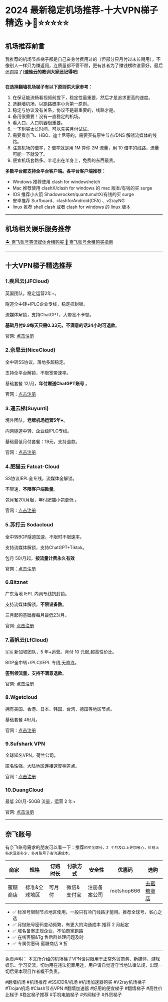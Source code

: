 # 2024 最新稳定机场推荐-十大VPN梯子精选 ✈️🍒⭐⭐⭐⭐⭐



## 机场推荐前言

我推荐的机场节点梯子都是自己亲身付费用过的（但部分只月付过未长期用）。不像别人一样只为赚返佣，连质量都不管不顾，更有甚者为了赚钱楞吹谁家好，最后还跑路了(~~**速蛙云的教训大家还记得吧**~~)

<figure><img src="https://pic.imgdb.cn/item/65f456659f345e8d03b899d5.png" alt=""><figcaption></figcaption></figure>



**在选择翻墙机场梯子有以下原则供大家参考：**

1. 在保证能流畅看视频前提下，稳定性最重要，然后才是追求更高的速度。
2. 选翻墙机场，以跑路概率小为第一原则。
3. 稳定与协议没有关系，协议不是最重要的，线路才是。
4. 备用很重要！没有一直稳定的机场。
5. 看入口，入口机器很重要。
6. 一下别买太长时间，可以先买月付试试。
7. 需要看奈飞、HBO、迪士尼等的，需要买有原生节点/DNS 解锁流媒体的线路。
8. 注意机场的倍率，2 倍率就是用 1M 算你 2M 流量，用 10 倍率的线路，流量可能一下就没了。
9. 便宜机场套路多。羊毛出在羊身上，免费的东西最贵。

**多数平台都支持全平台客户端。各平台客户端推荐：**

* Windows 推荐使用 clash for window/netch
* Mac 推荐使用 clashX/clash for windows 的 mac 版本/有钱的买 surge
* IOS 推荐小火箭 Shadowrocket/quantumultX/有钱的买 surge
* 安卓推荐 Surfboard、clashforAndroid(CFA) 、v2rayNG
* linux 推荐 shell clash 或者 clash for windows 的 linux 版本
***
## 机场相关娱乐服务推荐

[🏝️ 奈飞账号等流媒体合租购买 🎥 奈飞账号合租购买指南](https://ihaoke.vip/metshop-netflix/)

***
## 十大VPN梯子精选推荐
### 1.疾风云(JFCloud)

英国团队，稳定运营2年+。

隧道全中转+IPLC企业专线，稳定抗封锁。

流媒体解锁，支持ChatGPT，大带宽不卡顿。

**基础月付9.9每天只需0.33元，不满意的话24小时可退款**。

官网: [点击注册](https://go.51tz.cc/jfcloud)

### 2.奈思云(NiceCloud)

全中转SS协议，落地多超稳定。

支持全平台解锁，不限宽带速率。

基础套餐 12/月，**年付赠送ChatGPT账号** 。

官网：[点击注册](https://go.51tz.cc/nicecloud)

### 3.速云梯(Suyunti)

境外团队，**老牌机场运营5年+**。

内网隧道中转、企业级IPLC专线。

基础最低月付套餐：19元，支持退款。

官网：[点击注册](https://go.51tz.cc/sycloud)

### 4.肥猫云 Fatcat-Cloud

SS协议IEPL全专线，流媒体全解锁。

不限速，**不限客户端数量**。

包月餐20/月起，年付肥猫小包更低 。

官网：[点击注册](https://go.51tz.cc/fatcat)

### 5.苏打云 Sodacloud

全中转BGP隧道加速，不限时不限速率。

支持流媒体解锁，支持ChatGPT+Tiktok。

包月 50/月起，**按流量计费永久有效**

官网：[点击注册](https://go.51tz.cc/sodacloud)

### 6.Bitznet

广东落地 IEPL 内网专线抗封锁。

支持流媒体解锁，**不限设备数**。

三月起购基础餐每月最低23/月。

官网: [点击注册](https://cn.51tz.cc/bitznet)

### 7.蓝帆云(LfCloud)

🇸🇬 新加坡团队，5 年+运营。月付 10 元起,超高性价比。

BGP全中转+IPLC/IEPL 专线,无直连。

**签到领流量，支持不满意退款**。

官网: [点击注册](https://go.51tz.cc/lanfan)

### 8.Wgetcloud

拥有美国、香港、日本、韩国、台湾、德国等地区节点。

基础套餐 49/月。

官网：[点击注册](https://go.51tz.cc/wget)

### 9.Sufshark VPN

全球知名VPN，荷兰公司。

匿名性强，大陆地区连接速度稍差点。

官网：[点击注册](https://go.51tz.cc/surfshark)

### 10.DuangCloud

最低 20/月-50GB 流量，运营 2 年+

官网: [点击注册](https://go.51tz.cc/sycloud)

***

## 奈飞账号

有奈飞账号需求的朋友可以看一下：推荐`购买全球号，2 个月及以上更加省心，价格上各家没差多少，多月账号节省沟通成本。`

| 商家   | 规格      | 订购时长 | 付款方式   | 安全性    | 优惠码        | 选购                                  |
| ---- | ------- | ---- | ------ | ------ | ---------- | ----------------------------------- |
| 蜜糖商店 | 标准&全球地区 | 可月付  | 微信&支付宝 | 注册备案公司 | metshop666 | [去蜜糖商店](https://cn.51tz.cc/metshop) |

* ✅ 标准号限制节点地区使用，一般只有冷门线路才能用。推荐全球号，省心之选
* ✅ 月抛账号密码变动频繁，有更大的沟通成本 推荐 2 月起定
* ✅ 域名备案正规企业，不怕商家跑路
* ✅ 在线客服\&Tg 售后群处理问题及时
* ✅ 专属优惠码 蜜糖商店 9 折

***

免责声明： 本文所介绍的机场梯子VPN请只限用于正常外贸商务、新媒体、游戏娱乐、学习交流，切勿用在违法犯罪用途，用户请自觉遵守当地法律法规，出现一切后果本项目作者概不负责。

\#翻墙机场 #机场推荐 #SS/DDR/机场 #机场加速器购买 #V2ray机场梯子 #Trojan机场 #Clash节点VPN #翻墙加速器 #好用的便宜梯子 #翻墙梯子 #高性价比梯子 #稳定梯子推荐 #手机电脑梯子 #外网梯子 #外贸梯子
